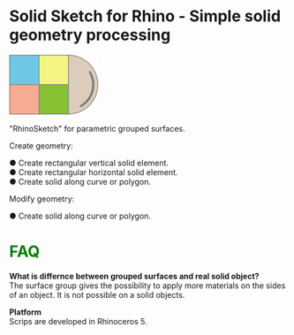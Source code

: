 # Solid Sketch for Rhino - Simple solid geometry processing 
![picture](simples.png) 

"RhinoSketch" for parametric grouped surfaces.

Create geometry:

● Create rectangular vertical solid element.<br>
● Create rectangular horizontal solid element.<br>
● Create solid along curve or polygon.<br>

Modify geometry:

● Create solid along curve or polygon.<br>


# <span style="color: green"> FAQ </span>

**What is differnce between grouped surfaces and real solid object?** <br>
The surface group gives the possibility to apply more materials on the sides of an object. It is not possible on a solid objects.

**Platform**<br>
Scrips are developed in Rhinoceros 5.
